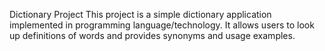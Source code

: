 Dictionary Project
This project is a simple dictionary application implemented in programming language/technology. It allows users to look up definitions of words and provides synonyms and usage examples.
